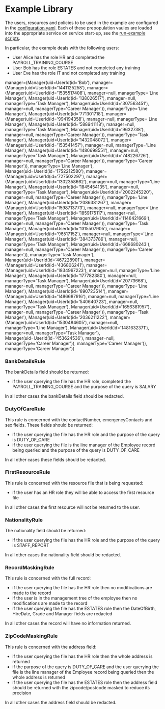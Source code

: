 <!--
 Copyright 2018-2021 Crown Copyright

 Licensed under the Apache License, Version 2.0 (the "License");
 you may not use this file except in compliance with the License.
 You may obtain a copy of the License at

     http://www.apache.org/licenses/LICENSE-2.0

 Unless required by applicable law or agreed to in writing, software
 distributed under the License is distributed on an "AS IS" BASIS,
 WITHOUT WARRANTIES OR CONDITIONS OF ANY KIND, either express or implied.
 See the License for the specific language governing permissions and
 limitations under the License.
-->

# Example Library

The users, resources and policies to be used in the example are configured in the [configuration yaml](/example-library/src/main/resources/application-example.yaml).
Each of these prepopulation vaules are loaded into the appropriate service on service start-up, see the [run-example scripts](/deployment/local-jvm/example-runner).

In particular, the example deals with the following users:
- User Alice has the role HR and completed the PAYROLL_TRAINING_COURSE
- User Bob has the role ESTATES and not completed any training
- User Eve has the role IT and not completed any training

manager=(Manager(uid=UserId(id='Bob'), manager=(Manager(uid=UserId(id='1441125258'), manager=(Manager(uid=UserId(id='1535517408'), manager=null, managerType='Line Manager'), Manager(uid=UserId(id='138026517'), manager=null, managerType='Task Manager'), Manager(uid=UserId(id='307563451'), manager=null, managerType='Career Manager')), managerType='Line Manager'), Manager(uid=UserId(id='771301718'), manager=(Manager(uid=UserId(id='994194358'), manager=null, managerType='Line Manager'), Manager(uid=UserId(id='588941118'), manager=null, managerType='Task Manager'), Manager(uid=UserId(id='9632738'), manager=null, managerType='Career Manager')), managerType='Task Manager'), Manager(uid=UserId(id='1432048072'), manager=(Manager(uid=UserId(id='153541457'), manager=null, managerType='Line Manager'), Manager(uid=UserId(id='1480698551'), manager=null, managerType='Task Manager'), Manager(uid=UserId(id='748226726'), manager=null, managerType='Career Manager')), managerType='Career Manager')), managerType='Line Manager'), Manager(uid=UserId(id='1752212580'), manager=(Manager(uid=UserId(id='727502297'), manager=(Manager(uid=UserId(id='1302358662'), manager=null, managerType='Line Manager'), Manager(uid=UserId(id='1845454135'), manager=null, managerType='Task Manager'), Manager(uid=UserId(id='2002245220'), manager=null, managerType='Career Manager')), managerType='Line Manager'), Manager(uid=UserId(id='2086381267'), manager=(Manager(uid=UserId(id='1598713773'), manager=null, managerType='Line Manager'), Manager(uid=UserId(id='1859175117'), manager=null, managerType='Task Manager'), Manager(uid=UserId(id='1146421669'), manager=null, managerType='Career Manager')), managerType='Task Manager'), Manager(uid=UserId(id='1315507905'), manager=(Manager(uid=UserId(id='96517152'), manager=null, managerType='Line Manager'), Manager(uid=UserId(id='384373789'), manager=null, managerType='Task Manager'), Manager(uid=UserId(id='668680243'), manager=null, managerType='Career Manager')), managerType='Career Manager')), managerType='Task Manager'), Manager(uid=UserId(id='467228901'), manager=(Manager(uid=UserId(id='436806241'), manager=(Manager(uid=UserId(id='1834997223'), manager=null, managerType='Line Manager'), Manager(uid=UserId(id='177782380'), manager=null, managerType='Task Manager'), Manager(uid=UserId(id='20773668'), manager=null, managerType='Career Manager')), managerType='Line Manager'), Manager(uid=UserId(id='890723514'), manager=(Manager(uid=UserId(id='1486687916'), manager=null, managerType='Line Manager'), Manager(uid=UserId(id='540640723'), manager=null, managerType='Task Manager'), Manager(uid=UserId(id='1656381957'), manager=null, managerType='Career Manager')), managerType='Task Manager'), Manager(uid=UserId(id='2036211222'), manager=(Manager(uid=UserId(id='1530484605'), manager=null, managerType='Line Manager'), Manager(uid=UserId(id='1481632371'), manager=null, managerType='Task Manager'), Manager(uid=UserId(id='453624536'), manager=null, managerType='Career Manager')), managerType='Career Manager')), managerType='Career Manager'))


### BankDetailsRule  
The bankDetails field should be returned:
- if the user querying the file has the HR role, completed the PAYROLL_TRAINING_COURSE and the purpose of the query is SALARY

In all other cases the bankDetails field should be redacted.

### DutyOfCareRule  
This rule is concerned with the contactNumber, emergencyContacts and sex fields. These fields should be returned:
- if the user querying the file has the HR role and the purpose of the query is DUTY_OF_CARE
- if the user querying the file is the line manager of the Employee record being queried and the purpose of the query is DUTY_OF_CARE  

In all other cases these fields should be redacted.

### FirstResourceRule  
This rule is concerned with the resource file that is being requested:
- if the user has an HR role they will be able to access the first resource file

In all other cases the first resource will not be returned to the user.

### NationalityRule  
The nationality field should be returned:
- if the user querying the file has the HR role and the purpose of the query is STAFF_REPORT

In all other cases the nationality field should be redacted.

### RecordMaskingRule
This rule is concerned with the full record:
- if the user querying the file has the HR role then no modifications are made to the record
- if the user is in the management tree of the employee then no modifications are made to the record
- if the user querying the file has the ESTATES role then the DateOfBirth, HireDate, Grade and Manager fields are redacted  

In all other cases the record will have no information returned.

### ZipCodeMaskingRule
This rule is concerned with the address field:
- if the user querying the file has the HR role then the whole address is returned
- if the purpose of the query is DUTY_OF_CARE and the user querying the file is the line manager of the Employee record being queried then the whole address is returned
- if the user querying the file has the ESTATES role then the address field should be returned with the zipcode/postcode masked to reduce its precision

In all other cases the address field should be redacted.
